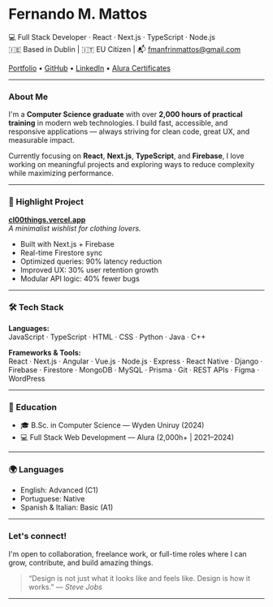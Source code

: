 # Fernando M. Mattos

💻 Full Stack Developer · React · Next.js · TypeScript · Node.js  
🇮🇪 Based in Dublin | 🇮🇹 EU Citizen | 📬 fmanfrinmattos@gmail.com  

[Portfolio](https://fmmportfolio.vercel.app/) • [GitHub](https://github.com/FernandoMMattos) • [LinkedIn](https://linkedin.com/in/fernandommattos) • [Alura Certificates](https://cursos.alura.com.br/user/f-manfrinm/fullCertificate/f09ee96e7afc347e936539bc88ee9870)

---

### About Me

I'm a **Computer Science graduate** with over **2,000 hours of practical training** in modern web technologies. I build fast, accessible, and responsive applications — always striving for clean code, great UX, and measurable impact.

Currently focusing on **React**, **Next.js**, **TypeScript**, and **Firebase**, I love working on meaningful projects and exploring ways to reduce complexity while maximizing performance.

---

### 🚀 Highlight Project

[**cl00things.vercel.app**](https://cl00things.vercel.app)  
*A minimalist wishlist for clothing lovers.*

- Built with Next.js + Firebase
- Real-time Firestore sync
- Optimized queries: 90% latency reduction
- Improved UX: 30% user retention growth
- Modular API logic: 40% fewer bugs

---

### 🛠️ Tech Stack

**Languages:**  
JavaScript · TypeScript · HTML · CSS · Python · Java · C++

**Frameworks & Tools:**  
React · Next.js · Angular · Vue.js · Node.js · Express · React Native · Django · Firebase · Firestore · MongoDB · MySQL · Prisma · Git · REST APIs · Figma · WordPress

---

### 📄 Education

- 🎓 B.Sc. in Computer Science — Wyden Uniruy (2024)  
- 💻 Full Stack Web Development — Alura (2,000h+ | 2021–2024)

---

### 🌍 Languages

- English: Advanced (C1)  
- Portuguese: Native  
- Spanish & Italian: Basic (A1)

---

### Let's connect!

I'm open to collaboration, freelance work, or full-time roles where I can grow, contribute, and build amazing things.

> “Design is not just what it looks like and feels like. Design is how it works.” — *Steve Jobs*

---

